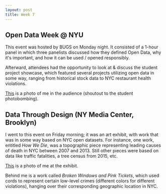 ```yaml
---
layout: post
title: Week 7
---
```


## Open Data Week @ NYU
This event was hosted by BUGS on Monday night. It consisted of a 1-hour panel in which three panelists discussed how they defined Open Data, why it's important, and how it can be used / opened responsibly.

Afterward, attendees had the opportunity to look at & discuss the student project showcase, which featured several projects utilizing open data in some way, ranging from historical stock data to NYC restaurant health violations.

[This](/images/event1.jpg) is a photo of me in the audience (shoutout to the student photobombing).

## Data Through Design (NY Media Center, Brooklyn)
I went to this event on Friday morning; it was an art exhibit, with work that was in some way based on NYC open datasets. For instance, one work, entitled *How We Die*, was a topographic piece representing leading causes of death in NYC between 2007 and 2013. Still other pieces were based on data like traffic fatalities, a tree census from 2015, etc.

[This](/images/event2.JPG) is a photo of me at the exhibit.

Behind me is a work called *Broken Windows and Pink Tickets*, which used cords to represent certain low-level crimes (different colors for different violations), hanging over their corresponding geographic location in NYC.  
